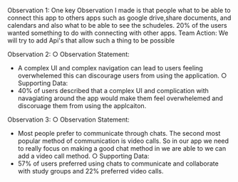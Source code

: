 Observation 1:
One key Observation I made is that people what to be able to connect this app to others apps such as google drive,share documents, and calendars  and also what to be able to see the schudeles. 20% of the users wanted something to do with connecting with other apps.
Team Action:
We will try to add Api's that allow such a thing to be possible 

Observation 2:
○ Observation Statement:
  - A complex UI and complex navigation can lead to users feeling overwhelemed this
    can discourage users from using the application.
○ Supporting Data:
  - 40% of users described that a complex UI and complication with navagiating
    around the app would make them feel overwhelemed and discoruage them from using the applcaiton.



Observation 3:
○ Observation Statement:
 - Most people prefer to communicate through chats. The second most popular method of communication is video calls. So in our app we need to really focus on making a good chat method in we are able to we can add a video call method.
○ Supporting Data:
 - 57% of users preferred using chats to communicate and collaborate with study groups and 22% preferred video calls. 

